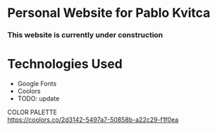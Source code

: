 # Personal Website for Pablo Kvitca
### This website is currently under construction

# Technologies Used
 - Google Fonts
 - Coolors
 - TODO: update


COLOR PALETTE  
https://coolors.co/2d3142-5497a7-50858b-a22c29-f1f0ea
